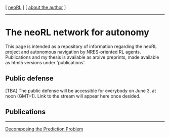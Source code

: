 [ [neoRL](index) ]        [ [about the author](./about_the_author.md) ]

-------------------------------------------------------------------

# The neoRL network for autonomy 

This page is intended as a repository of information regarding the neoRL project and autonomous navigation by NRES-oriented RL agents.
Publications and my thesis is available as arxive preprints, made available as html5 versions under 'publications'.

## Public defense
[TBA] The public defense will be accessible for everybody on June 3, at noon (GMT+1). Link to the stream will appear here once desided.

## Publications

---------------------------------------

[Decomposing the Prediction Problem](https://ar5iv.org/html/2106.15868)


